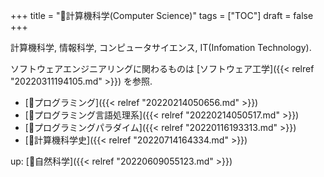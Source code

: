+++
title = "📂計算機科学(Computer Science)"
tags = ["TOC"]
draft = false
+++

計算機科学, 情報科学, コンピュータサイエンス, IT(Infomation Technology).

ソフトウェアエンジニアリングに関わるものは [ソフトウェア工学]({{< relref "20220311194105.md" >}}) を参照.

-   [📂プログラミング]({{< relref "20220214050656.md" >}})
-   [📂プログラミング言語処理系]({{< relref "20220214050517.md" >}})
-   [📂プログラミングパラダイム]({{< relref "20220116193313.md" >}})
-   [📝計算機科学史]({{< relref "20220714164334.md" >}})

up: [📝自然科学]({{< relref "20220609055123.md" >}})
